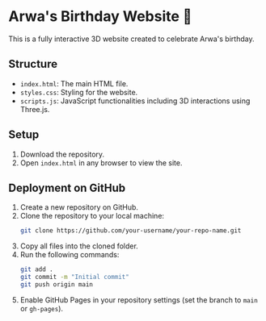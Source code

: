 
# Arwa's Birthday Website 🎉

This is a fully interactive 3D website created to celebrate Arwa's birthday.

## Structure
- `index.html`: The main HTML file.
- `styles.css`: Styling for the website.
- `scripts.js`: JavaScript functionalities including 3D interactions using Three.js.

## Setup
1. Download the repository.
2. Open `index.html` in any browser to view the site.

## Deployment on GitHub
1. Create a new repository on GitHub.
2. Clone the repository to your local machine:
   ```bash
   git clone https://github.com/your-username/your-repo-name.git
   ```
3. Copy all files into the cloned folder.
4. Run the following commands:
   ```bash
   git add .
   git commit -m "Initial commit"
   git push origin main
   ```
5. Enable GitHub Pages in your repository settings (set the branch to `main` or `gh-pages`).
